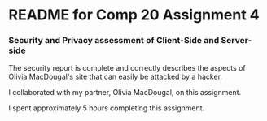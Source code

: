 # README for Comp 20 Assignment 4
### Security and Privacy assessment of Client-Side and Server-side

The security report is complete and correctly describes the aspects of Olivia MacDougal's site that can easily be attacked by a hacker.

I collaborated with my partner, Olivia MacDougal, on this assignment.

I spent approximately 5 hours completing this assignment. 